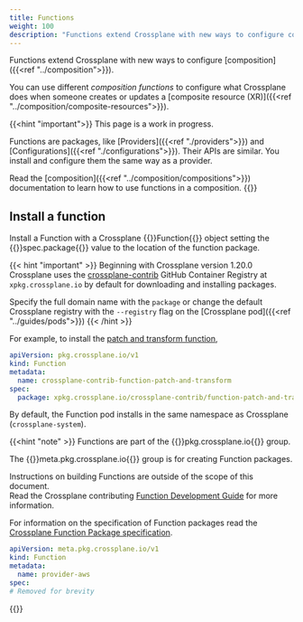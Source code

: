 ```yaml
---
title: Functions
weight: 100
description: "Functions extend Crossplane with new ways to configure composition"
---
```


Functions extend Crossplane with new ways to configure
[composition]({{<ref "../composition">}}).

You can use different _composition functions_ to configure what Crossplane does
when someone creates or updates a
[composite resource (XR)]({{<ref "../composition/composite-resources">}}).

{{<hint "important">}}
This page is a work in progress.

Functions are packages, like [Providers]({{<ref "./providers">}}) and
[Configurations]({{<ref "./configurations">}}). Their APIs are similar. You
install and configure them the same way as a provider.

Read the [composition]({{<ref "../composition/compositions">}}) documentation to
learn how to use functions in a composition.
{{</hint>}}

## Install a function

Install a Function with a Crossplane
{{<hover label="install" line="2">}}Function{{</hover >}} object setting the
{{<hover label="install" line="6">}}spec.package{{</hover >}} value to the
location of the function package.

{{< hint "important" >}}
Beginning with Crossplane version 1.20.0 Crossplane uses the [crossplane-contrib](https://github.com/orgs/crossplane-contrib/packages) GitHub Container Registry at `xpkg.crossplane.io` by default for downloading and
installing packages. 

Specify the full domain name with the `package` or change the default Crossplane
registry with the `--registry` flag on the [Crossplane pod]({{<ref "../guides/pods">}})
{{< /hint >}}

For example, to install the
[patch and transform function](https://github.com/crossplane-contrib/function-patch-and-transform),

```yaml {label="install"}
apiVersion: pkg.crossplane.io/v1
kind: Function
metadata:
  name: crossplane-contrib-function-patch-and-transform
spec:
  package: xpkg.crossplane.io/crossplane-contrib/function-patch-and-transform:v0.8.2
```

By default, the Function pod installs in the same namespace as Crossplane
(`crossplane-system`).

{{<hint "note" >}}
Functions are part of the 
{{<hover label="install" line="1">}}pkg.crossplane.io{{</hover>}} group.  

The {{<hover label="meta-pkg" line="1">}}meta.pkg.crossplane.io{{</hover>}}
group is for creating Function packages. 

Instructions on building Functions are outside of the scope of this
document.  
Read the Crossplane contributing 
[Function Development Guide](https://github.com/crossplane/crossplane/blob/main/contributing/guide-provider-development.md)
for more information.

For information on the specification of Function packages read the 
[Crossplane Function Package specification](https://github.com/crossplane/crossplane/blob/main/contributing/specifications/xpkg.md#provider-package-requirements).

```yaml {label="meta-pkg"}
apiVersion: meta.pkg.crossplane.io/v1
kind: Function
metadata:
  name: provider-aws
spec:
# Removed for brevity
```
{{</hint >}}

